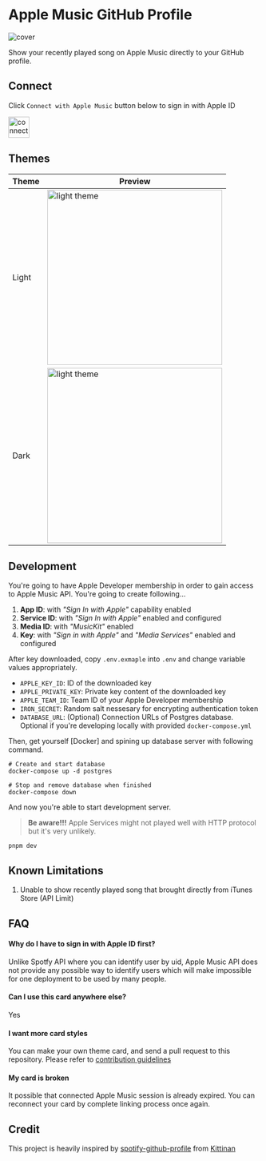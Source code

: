 # Apple Music GitHub Profile

![cover](./img/cover.jpg)

Show your recently played song on Apple Music directly to your GitHub profile.

## Connect

Click `Connect with Apple Music` button below to sign in with Apple ID

[<img alt="connect" src="./img/connect.png" height="42">](https://apple-music-github-profile.rayriffy.com/api/auth/login)

## Themes

| Theme | Preview                                                      |
| ----- | ------------------------------------------------------------ |
| Light | <img alt="light theme" src="./img/light.svg" height="350" /> |
| Dark | <img alt="light theme" src="./img/light.svg" height="350" /> |

## Development

You're going to have Apple Developer membership in order to gain access to Apple Music API. You're going to create following...

1. **App ID**: with _"Sign In with Apple"_ capability enabled
2. **Service ID**: with _"Sign In with Apple"_ enabled and configured
3. **Media ID**: with _"MusicKit"_ enabled
4. **Key**: with _"Sign in with Apple"_ and _"Media Services"_ enabled and configured

After key downloaded, copy `.env.exmaple` into `.env` and change variable values appropriately.

- `APPLE_KEY_ID`: ID of the downloaded key
- `APPLE_PRIVATE_KEY`: Private key content of the downloaded key
- `APPLE_TEAM_ID`: Team ID of your Apple Developer membership
- `IRON_SECRET`: Random salt nessesary for encrypting authentication token
- `DATABASE_URL`: (Optional) Connection URLs of Postgres database. Optional if you're developing locally with provided `docker-compose.yml`

Then, get yourself [Docker] and spining up database server with following command.

```
# Create and start database
docker-compose up -d postgres

# Stop and remove database when finished
docker-compose down
```

And now you're able to start development server.

> **Be aware!!!** Apple Services might not played well with HTTP protocol but it's very unlikely.

```
pnpm dev
```

## Known Limitations

1. Unable to show recently played song that brought directly from iTunes Store (API Limit)

## FAQ

#### Why do I have to sign in with Apple ID first?

Unlike Spotfy API where you can identify user by uid, Apple Music API does not provide any possible way to identify users which will make impossible for one deployment to be used by many people.

#### Can I use this card anywhere else?

Yes

#### I want more card styles

You can make your own theme card, and send a pull request to this repository. Please refer to [contribution guidelines]()

#### My card is broken

It possible that connected Apple Music session is already expired. You can reconnect your card by complete linking process once again.

## Credit

This project is heavily inspired by [spotify-github-profile](https://github.com/kittinan/spotify-github-profile) from [Kittinan](https://github.com/kittinan)
